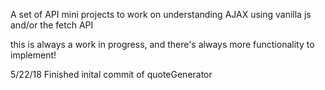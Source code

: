 A set of API mini projects to work on understanding AJAX using vanilla js and/or the fetch API

this is always a work in progress, and there's always more functionality to implement!

5/22/18 Finished inital commit of quoteGenerator
